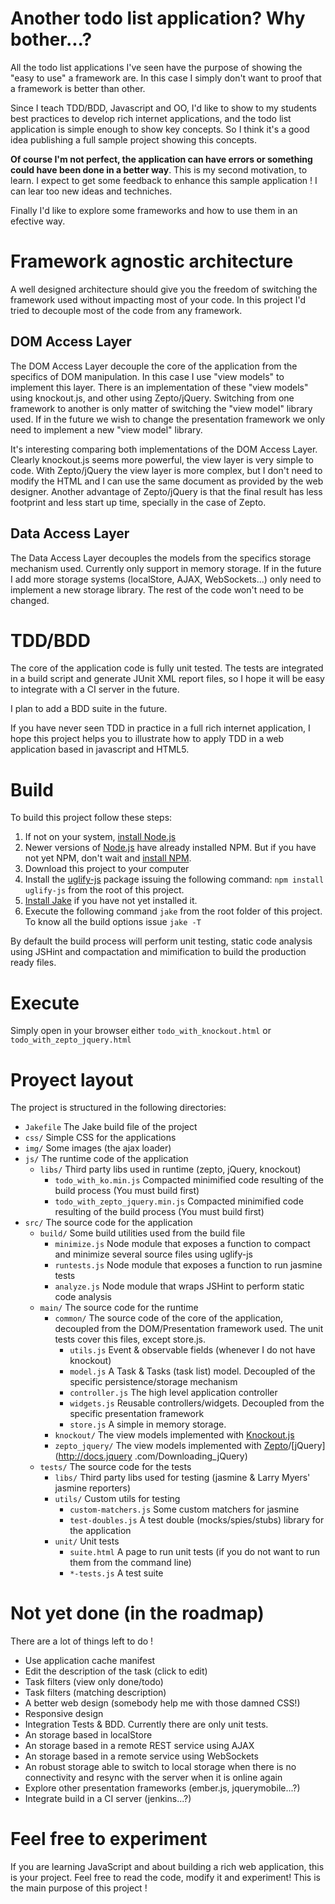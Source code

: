 Another todo list application? Why bother...?
=============================================

All the todo list applications I've seen have the purpose of showing the "easy to use" a framework are. In this case
I simply don't want to proof that a framework is better than other.

Since I teach TDD/BDD, Javascript and OO, I'd like to show to my students best practices to develop rich
internet applications, and the todo list application is simple enough to show key concepts. So I think it's a good
idea publishing a full sample project showing this concepts.

**Of course I'm not perfect, the application can have errors or something could have been done in a better way**. This
 is my second motivation, to learn. I expect to get some feedback to enhance this sample application ! I can lear too
  new ideas and techniches.

Finally I'd like to explore some frameworks and how to use them in an efective way.

Framework agnostic architecture
===============================

A well designed architecture should give you the freedom of switching the framework used without impacting most of
your code. In this project I'd tried to decouple most of the code from any framework.

DOM Access Layer
----------------

The DOM Access Layer decouple the core of the application from the specifics of DOM manipulation. In this case I use
"view models" to implement this layer. There is an implementation of these "view models" using knockout.js,
and other using Zepto/jQuery. Switching from one framework to another is only matter of switching the "view
model" library used. If in the future we wish to change the presentation framework we only need to implement a new
"view model" library.

It's interesting comparing both implementations of the DOM Access Layer. Clearly knockout.js seems more powerful,
the view layer is very simple to code. With Zepto/jQuery the view layer is more complex,
but I don't need to modify the HTML and I can use the same document as provided by the web designer. Another advantage of
 Zepto/jQuery is that the final result has less footprint and less start up time, specially in the case of Zepto.

Data Access Layer
-----------------

The Data Access Layer decouples the models from the specifics storage mechanism used. Currently only support in
memory storage. If in the future I add more storage systems (localStore, AJAX, WebSockets...) only need to implement
 a new storage library. The rest of the code won't need to be changed.

TDD/BDD
=======

The core of the application code is fully unit tested. The tests are integrated in a build script and generate JUnit
XML report files, so I hope it will be easy to integrate with a CI server in the future.

I plan to add a BDD suite in the future.

If you have never seen TDD in practice in a full rich internet application, I hope this project helps you to
illustrate how to apply TDD in a web application based in javascript and HTML5.

Build
=====

To build this project follow these steps:

1. If not on your system, [install Node.js](http://nodejs.org/#download)
2. Newer versions of [Node.js](http://nodejs.org/#download) have already installed NPM. But if you have not yet NPM, don't wait and [install NPM](http://npmjs.org/).
3. Download this project to your computer
4. Install the [uglify-js](https://github.com/mishoo/UglifyJS) package issuing the following command: ``npm install
uglify-js`` from the root of this project.
5. [Install Jake](https://github.com/mde/jake) if you have not yet installed it.
6. Execute the following command ``jake`` from the root folder of this project. To know all the build options issue ``jake -T``

By default the build process will perform unit testing, static code analysis using JSHint and compactation and mimification to build the production ready files.

Execute
=======

Simply open in your browser either ``todo_with_knockout.html`` or ``todo_with_zepto_jquery.html``

Proyect layout
==============

The project is structured in the following directories:

* ```Jakefile``` The Jake build file of the project
* ```css/``` Simple CSS for the applications
* ```img/``` Some images (the ajax loader)
* ```js/``` The runtime code of the application
    * ```libs/``` Third party libs used in runtime (zepto, jQuery, knockout)
        * ```todo_with_ko.min.js``` Compacted minimified code resulting of the build process (You must build first)
        * ```todo_with_zepto_jquery.min.js``` Compacted minimified code resulting of the build process (You must build first)
* ```src/``` The source code for the application
    * ```build/``` Some build utilities used from the build file
        * ``minimize.js`` Node module that exposes a function to compact and minimize several source files using uglify-js
        * ``runtests.js`` Node module that exposes a function to run jasmine tests
        * ``analyze.js`` Node module that wraps JSHint to perform static code analysis
    * ```main/``` The source code for the runtime
        * ```common/``` The source code of the core of the application, decoupled from the DOM/Presentation framework
used. The unit tests cover this files, except store.js.
            * ```utils.js``` Event & observable fields (whenever I do not have knockout)
            * ```model.js``` A Task & Tasks (task list) model. Decoupled of the specific persistence/storage mechanism
            * ```controller.js``` The high level application controller
            * ```widgets.js``` Reusable controllers/widgets. Decoupled from the specific presentation framework
            * ```store.js``` A simple in memory storage.
        * ```knockout/``` The view models implemented with [Knockout.js](http://knockoutjs.com/)
        * ```zepto_jquery/``` The view models implemented with [Zepto](http://zeptojs.com/)/[jQuery](http://docs.jquery
.com/Downloading_jQuery)
    * ```tests/``` The source code for the tests
        * ```libs/``` Third party libs used for testing (jasmine & Larry Myers' jasmine reporters)
        * ```utils/``` Custom utils for testing
            * ```custom-matchers.js``` Some custom matchers for jasmine
            * ```test-doubles.js``` A test double (mocks/spies/stubs) library for the application
        * ```unit/``` Unit tests
            * ```suite.html``` A page to run unit tests (if you do not want to run them from the command line)
            * ```*-tests.js``` A test suite

Not yet done (in the roadmap)
=============================

There are a lot of things left to do !

* Use application cache manifest
* Edit the description of the task (click to edit)
* Task filters (view only done/todo)
* Task filters (matching description)
* A better web design (somebody help me with those damned CSS!)
* Responsive design
* Integration Tests & BDD. Currently there are only unit tests.
* An storage based in localStore
* An storage based in a remote REST service using AJAX
* An storage based in a remote service using WebSockets
* An robust storage able to switch to local storage when there is no connectivity and resync with the server when it
is online again
* Explore other presentation frameworks (ember.js, jquerymobile...?)
* Integrate build in a CI server (jenkins...?)

Feel free to experiment
=======================

If you are learning JavaScript and about building a rich web application, this is your project. Feel free to read the
code, modify it and experiment! This is the main purpose of this project !